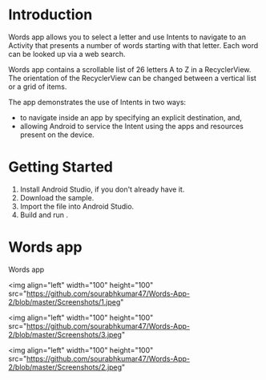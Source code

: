 # Introduction
Words app allows you to select a letter and use Intents to navigate to an Activity that
presents a number of words starting with that letter. Each word can be looked up via a web search.

Words app contains a scrollable list of 26 letters A to Z in a RecyclerView. The orientation
of the RecyclerView can be changed between a vertical list or a grid of items.

The app demonstrates the use of Intents in two ways:
* to navigate inside an app by specifying an explicit destination, and,
* allowing Android to service the Intent using the apps and resources present on the device.

# Getting Started
1. Install Android Studio, if you don't already have it.
2. Download the sample.
3. Import the file into Android Studio.
4. Build and run .

# Words app
Words app

[comment]: <> (<p align="center">)

[comment]: <> (  <img src="https://github.com/sourabhkumar47/Words-App-2/blob/master/Screenshots/1.jpeg"  title="hover text">)

[comment]: <> (</p>)

<img
align="left"
width="100"
height="100"
src="https://github.com/sourabhkumar47/Words-App-2/blob/master/Screenshots/1.jpeg"
>

[comment]: <> (<p align="center">)

[comment]: <> (  <img src="https://github.com/sourabhkumar47/Words-App-2/blob/master/Screenshots/3.jpeg"  title="hover text">)

[comment]: <> (</p>)

<img
align="left"
width="100"
height="100"
src="https://github.com/sourabhkumar47/Words-App-2/blob/master/Screenshots/3.jpeg"
>

[comment]: <> (<p align="center">)

[comment]: <> (  <img src="https://github.com/sourabhkumar47/Words-App-2/blob/master/Screenshots/2.jpeg"  title="hover text">)

[comment]: <> (</p>)

<img
align="left"
width="100"
height="100"
src="https://github.com/sourabhkumar47/Words-App-2/blob/master/Screenshots/2.jpeg"
>

